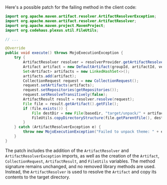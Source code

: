 Here's a possible patch for the failing method in the client code:

```java
import org.apache.maven.artifact.resolver.ArtifactResolverException;
import org.apache.maven.artifact.resolver.ArtifactResolver;
import org.apache.maven.project.MavenProject;
import org.codehaus.plexus.util.FileUtils;

// ...

@Override
public void execute() throws MojoExecutionException {
    try {
        ArtifactResolver resolver = resolverProvider.getArtifactResolver();
        Artifact artifact = new DefaultArtifact(groupId, artifactId, version, Artifact.SCOPE_RUNTIME, "jar");
        Set<Artifact> artifacts = new LinkedHashSet<>();
        artifacts.add(artifact);
        CollectionRequest request = new CollectionRequest();
        request.setArtifacts(artifacts);
        request.setRepositories(getRepositories());
        request.setResolveTransitively(false);
        ArtifactResult result = resolver.resolve(request);
        File file = result.getArtifact().getFile();
        if (file.exists()) {
            File destDir = new File(basedir, "target/unpack/" + artifactId);
            FileUtils.copyDirectoryStructure(file.getParentFile(), destDir);
        }
    } catch (ArtifactResolverException e) {
        throw new MojoExecutionException("Failed to unpack theme: " + e.getMessage(), e);
    }
}
```

The patch includes the addition of the `ArtifactResolver` and `ArtifactResolverException` imports, as well as the creation of the `Artifact`, `CollectionRequest`, `ArtifactResult`, and `FileUtils` variables. The method signature remains unchanged, and no removed library methods are used. Instead, the `ArtifactResolver` is used to resolve the `Artifact` and copy its contents to the target directory.